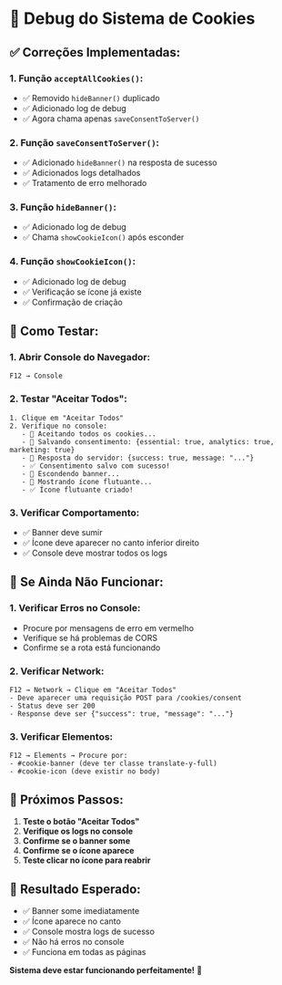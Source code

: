 # 🍪 Debug do Sistema de Cookies

## ✅ **Correções Implementadas:**

### **1. Função `acceptAllCookies()`:**
- ✅ Removido `hideBanner()` duplicado
- ✅ Adicionado log de debug
- ✅ Agora chama apenas `saveConsentToServer()`

### **2. Função `saveConsentToServer()`:**
- ✅ Adicionado `hideBanner()` na resposta de sucesso
- ✅ Adicionados logs detalhados
- ✅ Tratamento de erro melhorado

### **3. Função `hideBanner()`:**
- ✅ Adicionado log de debug
- ✅ Chama `showCookieIcon()` após esconder

### **4. Função `showCookieIcon()`:**
- ✅ Adicionado log de debug
- ✅ Verificação se ícone já existe
- ✅ Confirmação de criação

## 🧪 **Como Testar:**

### **1. Abrir Console do Navegador:**
```
F12 → Console
```

### **2. Testar "Aceitar Todos":**
```
1. Clique em "Aceitar Todos"
2. Verifique no console:
   - 🍪 Aceitando todos os cookies...
   - 💾 Salvando consentimento: {essential: true, analytics: true, marketing: true}
   - 📡 Resposta do servidor: {success: true, message: "..."}
   - ✅ Consentimento salvo com sucesso!
   - 👻 Escondendo banner...
   - 🍪 Mostrando ícone flutuante...
   - ✅ Ícone flutuante criado!
```

### **3. Verificar Comportamento:**
- ✅ Banner deve sumir
- ✅ Ícone deve aparecer no canto inferior direito
- ✅ Console deve mostrar todos os logs

## 🔧 **Se Ainda Não Funcionar:**

### **1. Verificar Erros no Console:**
- Procure por mensagens de erro em vermelho
- Verifique se há problemas de CORS
- Confirme se a rota está funcionando

### **2. Verificar Network:**
```
F12 → Network → Clique em "Aceitar Todos"
- Deve aparecer uma requisição POST para /cookies/consent
- Status deve ser 200
- Response deve ser {"success": true, "message": "..."}
```

### **3. Verificar Elementos:**
```
F12 → Elements → Procure por:
- #cookie-banner (deve ter classe translate-y-full)
- #cookie-icon (deve existir no body)
```

## 🚀 **Próximos Passos:**

1. **Teste o botão "Aceitar Todos"**
2. **Verifique os logs no console**
3. **Confirme se o banner some**
4. **Confirme se o ícone aparece**
5. **Teste clicar no ícone para reabrir**

## 🎯 **Resultado Esperado:**

- ✅ Banner some imediatamente
- ✅ Ícone aparece no canto
- ✅ Console mostra logs de sucesso
- ✅ Não há erros no console
- ✅ Funciona em todas as páginas

**Sistema deve estar funcionando perfeitamente!** 🎉
